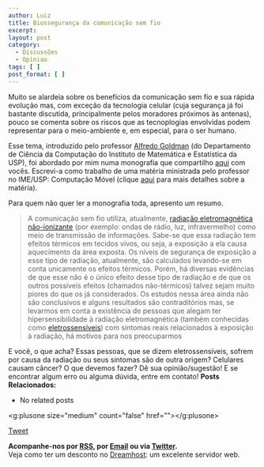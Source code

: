 ```yaml
---
author: Luiz
title: Biossegurança da comunicação sem fio
excerpt:
layout: post
category:
  - Discussões
  - Opiniao
tags: [ ]
post_format: [ ]
---
```

Muito se alardeia sobre os benefícios da comunicação sem fio e sua rápida evolução mas, com exceção da tecnologia celular (cuja segurança já foi bastante discutida, principalmente pelos moradores próximos às antenas), pouco se comenta sobre os riscos que as tecnoplogias envolvidas podem representar para o meio-ambiente e, em especial, para o ser humano.  


Esse tema, introduzido pelo professor [Alfredo Goldman][1] (do Departamento de Ciência da Computação do Instituto de Matemática e Estatística da USP), foi abordado por mim numa monografia que compartilho [aqui][2] com vocês. Escrevi-a como trabalho de uma matéria ministrada pelo professor no IME/USP: Computação Móvel (clique [aqui][3] para mais detalhes sobre a matéria).

Para quem não quer ler a monografia toda, apresento um resumo.

> A comunicação sem fio utiliza, atualmente, [radiação eletromagnética não-ionizante][4] (por exemplo: ondas de rádio, luz, infravermelho) como meio de transmissão de informações. Sabe-se que essa radiação tem efeitos térmicos em tecidos vivos, ou seja, a exposição a ela causa aquecimento da área exposta. Os níveis de segurança de exposição a esse tipo de radiação, atualmente, são calculados levando-se em conta unicamente os efeitos térmicos. Porém, há diversas evidências de que esse não é o único efeito desse tipo de radiação e de que os outros possíveis efeitos (chamados não-térmicos) talvez sejam muito piores do que os já considerados. Os estudos nessa área ainda não são conclusivos e alguns resultados são contraditórios mas, se levarmos em conta a existência de pessoas que alegam ter hipersensibilidade à radiação eletromagnética (também conhecidas como [eletrossensíveis][5]) com sintomas reais relacionados à exposição à radiação, há motivos para nos preocuparmos

E você, o que acha? Essas pessoas, que se dizem eletrossensíveis, sofrem por causa da radiação ou seus sintomas são de outra origem? Celulares causam câncer? O que devemos fazer? Dê sua opinião/sugestão! E se encontrar algum erro ou alguma dúvida, entre em contato! 
**Posts Relacionados:** 
*   No related posts

<g:plusone size="medium" count="false" href=""></g:plusone> 

[Tweet][6] 





**Acompanhe-nos por [ RSS][7], por [Email][8] ou via [Twitter][9].**  
Veja como ter um desconto no [Dreamhost][10]: um excelente servidor web.

 [1]: http://www.ime.usp.br/~gold
 [2]: http://vidageek.net/wp-content/uploads/2009/01/monografia.pdf
 [3]: https://sistemas2.usp.br/jupiterweb/obterDisciplina?sgldis=MAC0463&nomdis=
 [4]: http://pt.wikipedia.org/wiki/Radia%C3%A7%C3%A3o_n%C3%A3o_ionizante
 [5]: http://en.wikipedia.org/wiki/Electromagnetic_hypersensitivity
 [6]: https://twitter.com/share
 [7]: http://feeds.feedburner.com/VidaGeek
 [8]: http://feedburner.google.com/fb/a/mailverify?uri=VidaGeek&loc=pt_BR
 [9]: http://twitter.com/blogvidageek
 [10]: http://vidageek.net/dreamhost/